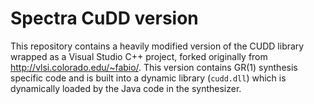 # Spectra CuDD version
This repository contains a heavily modified version of the CUDD library wrapped as a Visual Studio C++ project, forked originally from http://vlsi.colorado.edu/~fabio/. This version contains GR(1) synthesis specific code and is built into a dynamic library (`cudd.dll`) which is dynamically loaded by the Java code in the synthesizer.
